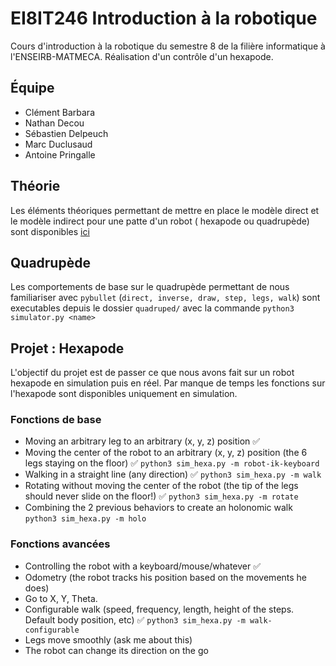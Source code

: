 # EI8IT246 Introduction à la robotique

Cours d'introduction à la robotique du semestre 8 de la filière informatique à l'ENSEIRB-MATMECA. Réalisation d'un
contrôle d'un hexapode.

## Équipe

+ Clément Barbara
+ Nathan Decou
+ Sébastien Delpeuch
+ Marc Duclusaud
+ Antoine Pringalle

## Théorie

Les éléments théoriques permettant de mettre en place le modèle direct et le modèle indirect pour une patte d'un robot (
hexapode ou quadrupède) sont disponibles [ici](https://sdelpeuch.github.io/assets/md/robotique/1/)

## Quadrupède

Les comportements de base sur le quadrupède permettant de nous familiariser
avec `pybullet` (`direct, inverse, draw, step, legs, walk`) sont executables depuis le dossier `quadruped/` avec la
commande `python3 simulator.py <name>`

## Projet : Hexapode

L'objectif du projet est de passer ce que nous avons fait sur un robot hexapode en simulation puis en réel. Par manque
de temps les fonctions sur l'hexapode sont disponibles uniquement en simulation.

### Fonctions de base

- Moving an arbitrary leg to an arbitrary (x, y, z) position ✅ 
- Moving the center of the robot to an arbitrary (x, y, z) position (the 6 legs staying on the floor) ✅ `python3 sim_hexa.py -m robot-ik-keyboard`
- Walking in a straight line (any direction) ✅ `python3 sim_hexa.py -m walk`
- Rotating without moving the center of the robot (the tip of the legs should never slide on the floor!) ✅ `python3 sim_hexa.py -m rotate`
- Combining the 2 previous behaviors to create an holonomic walk `python3 sim_hexa.py -m holo`

### Fonctions avancées

- Controlling the robot with a keyboard/mouse/whatever ✅
- Odometry (the robot tracks his position based on the movements he does)
- Go to X, Y, Theta.
- Configurable walk (speed, frequency, length, height of the steps. Default body position, etc) ✅ `python3 sim_hexa.py -m walk-configurable`
- Legs move smoothly (ask me about this) 
- The robot can change its direction on the go